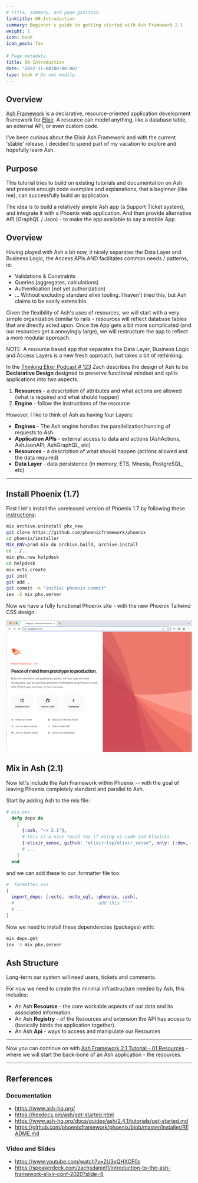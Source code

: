 ```yaml
---
# Title, summary, and page position.
linktitle: 00-Introduction
summary: Beginner's guide to getting started with Ash Framework 2.1
weight: 1
icon: book
icon_pack: fas

# Page metadata.
title: 00-Introduction
date: '2022-11-04T00:00:00Z'
type: book # Do not modify.
---
```


## Overview

[Ash Framework](https://ash-hq.org/) is a declarative, resource-oriented application development framework for [Elixir](https://elixir-lang.org/). A resource can model anything, like a database table, an external API, or even custom code.

I've been curious about the Elixir Ash Framework and with the current 'stable' release, I decided to spend part of my vacation to explore and hopefully learn Ash.


## Purpose

This tutorial tries to build on existing tutorials and documentation on Ash and present enough code examples and explanations, that a beginner (like me), can successfully build an application.

The idea is to build a relatively simple Ash app (a Support Ticket system), and integrate it with a Phoenix web application.  And then provide alternative API (GraphQL / Json) - to make the app available to say a mobile App.

## Overview

Having played with Ash a bit now, it nicely separates the Data Layer and Business Logic, the Access APIs AND facilitates common needs / patterns, ie:

* Validations & Constraints
* Queries (aggregates, calculations)
* Authentication (not yet authorization)
* ...
Without excluding standard elixir tooling.  I haven't tried this, but Ash claims to be easily extensible.

Given the flexibility of Ash's uses of resources, we will start with a very simple organization (similar to rails - resources will reflect database tables that are directly acted upon.  Once the App gets a bit more complicated (and our resources get a annoyingly large), we will restructure the app to reflect a more modular approach.

NOTE: A resource based app that separates the Data Layer, Business Logic and Access Layers is a new fresh approach, but takes a bit of rethinking.

In the [Thinking Elixir Podcast # 123](https://podcast.thinkingelixir.com/123) Zach describes the design of Ash to be **Declarative Design** designed to preserve functional mindset and splits applications into two aspects.

1. **Resources** - a description of attributes and what actions are allowed (what is required and what should happen)
2. **Engine** - follow the instructions of the resource

However, I like to think of Ash as having four Layers:

* **Engines** - The Ash engine handles the parallelization/running of requests to Ash.
* **Application APIs** - external access to data and actions (AshActions, AshJsonAPI, AshGraphQL, etc)
* **Resources** - a description of what should happen (actions allowed and the data required)
* **Data Layer** - data persistence (in memory, ETS, Mnesia, PostgreSQL, etc)

----------

## Install Phoenix (1.7)

First I let's install the unreleased version of Phoenix 1.7 by following these [instructions](https://github.com/phoenixframework/phoenix/blob/master/installer/README.md):

```bash
mix archive.uninstall phx_new
git clone https://github.com/phoenixframework/phoenix
cd phoenix/installer
MIX_ENV=prod mix do archive.build, archive.install
cd ../..
mix phx.new helpdesk
cd helpdesk
mix ecto.create
git init
git add .
git commit -m "initial phoenix commit"
iex -S mix phx.server
```

Now we have a fully functional Phoenix site - with the new Phoenix Tailwind CSS design.

![Phoenix 1.7 Start Page](phoenix_1_7_default.png)

## Mix in Ash (2.1)

Now let's include the Ash Framework within Phoenix -- with the goal of leaving Phoenix completely standard and parallel to Ash.

Start by adding Ash to the mix file:

```elixir
# mix.exs
  defp deps do
    [
      {:ash, "~> 2.1"},
      # this is a nice touch too if using vs-code and ElixirLs
      {:elixir_sense, github: "elixir-lsp/elixir_sense", only: [:dev, :test]},
      # ...
    ]
  end
```

and we can add these to our .formatter file too:

```elixir
# .formatter.exs
[
  import_deps: [:ecto, :ecto_sql, :phoenix, :ash],
  #                                add this ^^^^
  # ...
]
```

Now we need to install these dependencies (packages) with:

```bash
mix deps.get
iex -S mix phx.server
```

## Ash Structure

Long-term our system will need users, tickets and comments.

For now we need to create the minimal infrastructure needed by Ash, this includes:

* An Ash **Resource** - the core workable aspects of our data and its associated information.
* An Ash **Registry** - of the Resources and extension the API has access to (basically binds the application together).
* An Ash **Api** - ways to access and manipulate our Resources

----------

Now you can continue on with [Ash Framework 2.1 Tutorial - 01 Resources](/elixir/ash_2_1_tutorial_01_resources/) - where we will start the back-bone of an Ash application - the resources.

----------

## Rerferences

### Documentation

* <https://www.ash-hq.org/>
* <https://hexdocs.pm/ash/get-started.html>
* <https://www.ash-hq.org/docs/guides/ash/2.4.1/tutorials/get-started.md>
* <https://github.com/phoenixframework/phoenix/blob/master/installer/README.md>

### Video and Slides

* <https://www.youtube.com/watch?v=2U3vQHXCF0s>
* <https://speakerdeck.com/zachsdaniel1/introduction-to-the-ash-framework-elixir-conf-2020?slide=6>
